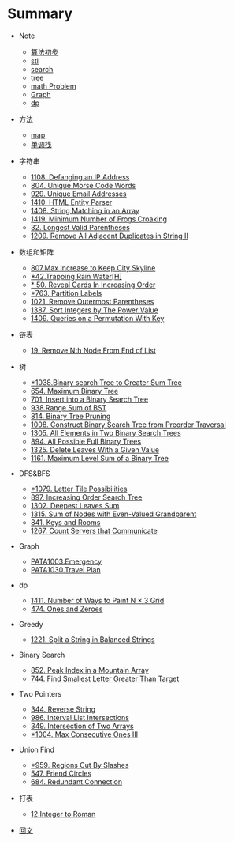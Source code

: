 # Summary

* Note
    * [算法初步](algorithmNotes/algorithmStartNote.md)
    * [stl](algorithmNotes/stl.md)
    * [search](algorithmNotes/search.md)
    * [tree](algorithmNotes/tree.md)
    * [math Problem](algorithmNotes/mathProblemNote.md)
    * [Graph](algorithmNotes/graph.md)
    * [dp](algorithmNotes/dp.md)
* 方法
    * [map](algorithmNotes/map.md)
    * [单调栈](method/monotoneStack.md)
* 字符串
    * [1108. Defanging an IP Address](string/1108.md)
    * [804. Unique Morse Code Words](string/804.md)
    * [929. Unique Email Addresses](string/929.md)
    * [1410. HTML Entity Parser](string/1410.md)
    * [1408. String Matching in an Array](string/1408.md)
    * [1419. Minimum Number of Frogs Croaking](string/1419.md)
    * [32. Longest Valid Parentheses](string/32_LongestValidParen.md)
    * [1209. Remove All Adjacent Duplicates in String II](string/1209_RemoveAdjacentDuplicates.md)
* 数组和矩阵
   * [807.Max Increase to Keep City Skyline](arrayMatrix/807.md)
   * [ *42.Trapping Rain Water[H]](arrayMatrix/*42.md)
   * [* 50. Reveal Cards In Increasing Order](arrayMatrix/*50.md)
   * [*763. Partition Labels](arrayMatrix/*763.md)
   * [1021. Remove Outermost Parentheses](arrayMatrix/1021.md)
   * [1387. Sort Integers by The Power Value](arrayMatrix/1387.md)
   * [1409. Queries on a Permutation With Key](arrayMatrix/1409.md)
* 链表

    * [19. Remove Nth Node From End of List](LinkedList/19_RmNthNode.md)

* 树
    * [*1038.Binary search Tree to Greater Sum Tree](tree/*1038.md)
    * [654. Maximum Binary Tree](tree/*654.md)
    * [701. Insert into a Binary Search Tree](tree/701.md)
    * [938.Range Sum of BST](tree/938.md)
    * [814. Binary Tree Pruning](tree/814.md)
    * [1008. Construct Binary Search Tree from Preorder Traversal](tree/1008.md)
    * [1305. All Elements in Two Binary Search Trees](tree/1305.md)
    * [894. All Possible Full Binary Trees](tree/894.md)
    * [1325. Delete Leaves With a Given Value](tree/1325.md)
    * [1161. Maximum Level Sum of a Binary Tree](tree/1161.md)
* DFS&BFS
    * [*1079. Letter Tile Possibilities](DFS_BFS/*1079.md)
    * [897. Increasing Order Search Tree](DFS_BFS/897.md)
    * [1302. Deepest Leaves Sum](DFS_BFS/1302.md)
    * [1315. Sum of Nodes with Even-Valued Grandparent](DFS_BFS/1315.md)
    * [841. Keys and Rooms](841.md)
    * [1267. Count Servers that Communicate](DFS_BFS/1267.md)
* Graph
    * [PATA1003.Emergency](graph/PATA1003.md)
    * [PATA1030.Travel Plan](graph/PATA1030.md)
* dp
    * [1411. Number of Ways to Paint N × 3 Grid](dp/1411.md)
    * [474. Ones and Zeroes](dp/474ones_and_zeroes.md)
* Greedy
    * [1221. Split a String in Balanced Strings](greedy/1221.md)
* Binary Search
    * [852. Peak Index in a Mountain Array](BinarySearch/852.md)
    * [744. Find Smallest Letter Greater Than Target](BinarySearch/744.md)
* Two Pointers
    * [344. Reverse String](Twopointers/344.md)
    * [986. Interval List Intersections](Twopointers/986.md)
    * [349. Intersection of Two Arrays](Twopointers/349.md)
    * [*1004. Max Consecutive Ones III](Twopointers/*1004.md)
* Union Find
    * [*959. Regions Cut By Slashes](UnionFind/*959.md)
    * [547. Friend Circles](UnionFind/547.md)
    * [684. Redundant Connection](UnionFind/684.md)
* 打表
    * [12.Integer to Roman](打表/12.md)

* [回文](palindrome.md)

